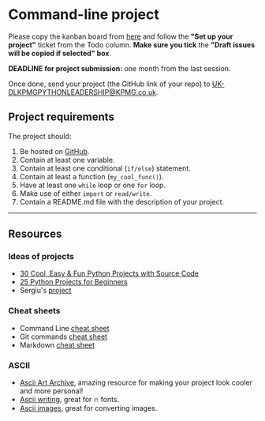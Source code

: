 # Command-line project

Please copy the kanban board from [here](https://github.com/users/sergiuHudrea/projects/5) and follow the **"Set up your project"** ticket from the Todo column. **Make sure you tick** the **"Draft issues will be copied if selected" box**.

**DEADLINE for project submission:** one month from the last session.

Once done, send your project (the GitHub link of your repo) to UK-DLKPMGPYTHONLEADERSHIP@KPMG.co.uk.

## Project requirements

The project should:
1. Be hosted on [GitHub](https://github.com/).
2. Contain at least one variable.
3. Contain at least one conditional (`if/else`) statement.
4. Contain at least a function (`my_cool_func()`).
6. Have at least one `while` loop or one `for` loop.
7. Make use of either `import` or `read/write`.
8. Contain a README.md file with the description of your project.



---

## Resources

### Ideas of projects
 - [30 Cool, Easy & Fun Python Projects with Source Code](https://hackr.io/blog/python-projects)
 - [25 Python Projects for Beginners](https://www.freecodecamp.org/news/python-projects-for-beginners/#hangman-python-project)
 - Sergiu's [project](https://github.com/sergiuHudrea/fresh-gi-advisor)

### Cheat sheets
 - Command Line [cheat sheet](https://www.git-tower.com/blog/command-line-cheat-sheet/)
 - Git commands [cheat sheet](https://education.github.com/git-cheat-sheet-education.pdf)
- Markdown [cheat sheet](https://github.com/adam-p/markdown-here/wiki/Markdown-Cheatsheet) 

### ASCII
 - [Ascii Art Archive](https://www.asciiart.eu/), amazing resource for making your project look cooler and more personal!
 - [Ascii writing](https://patorjk.com/software/taag/#p=display&f=Slant&t=Oss), great for 🔥 fonts.
 - [Ascii images](https://asciiart.club/), great for converting images.

